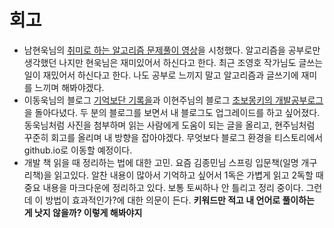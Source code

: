 # 회고 
- 남현욱님의 [취미로 하는 알고리즘 문제풀이 영상](https://www.youtube.com/watch?v=1TVYmKPlNdc&amp=&t=474s)을 시청했다. 알고리즘을 공부로만 생각했던 나지만 현욱님은 재미있어서 하신다고 한다. 최근 조영호 작가님도 글쓰는 일이 재밌어서 하신다고 한다. 나도 공부로 느끼지 말고 알고리즘과 글쓰기에 재미를 느끼며 해봐야겠다.   
- 이동욱님의 블로그 [기억보단 기록을](https://jojoldu.tistory.com/)과 이현주님의 블로그 [초보몽키의 개발공부로그](https://wayhome25.github.io/til/2017/08/14/TIL-for-6-months/)을 돌아다녔다. 두 분의 블로그를 보면서 내 블로그도 업그레이드를 하고 싶어졌다. 동욱님처럼 사진을 첨부하며 읽는 사람에게 도움이 되는 글을 올리고, 현주님처럼 꾸준히 회고를 올리며 내 방향을 잡아야겠다. 무엇보다 블로그 환경을 티스토리에서 github.io로 이동할 예정이다.     
- 개발 책 읽을 때 정리하는 법에 대한 고민. 요즘 김종민님 스프링 입문책(일명 개구리책)을 읽고있다. 알찬 내용이 많아서 기억하고 싶어서 1독은 가볍게 읽고 2독할 때 중요 내용을 마크다운에 정리하고 있다. 보통 토씨하나 안 틀리고 정리 중이다. 그런데 이 방법이 효과적인가?에 대한 의문이 든다. **키워드만 적고 내 언어로 풀이하는 게 낫지 않을까? 이렇게 해봐야지** 

